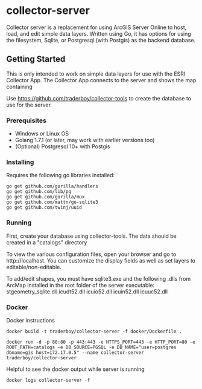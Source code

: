 # collector-server

Collector server is a replacement for using ArcGIS Server Online to host, load, and edit simple data layers.  Written using Go, it has options for using the filesystem, Sqlite, or Postgresql (with Postgis) as the backend database.

## Getting Started
This is only intended to work on simple data layers for use with the ESRI Collector App.  The Collector App connects to the server and shows the map containing 

Use https://github.com/traderboy/collector-tools to create the database to use for the server.

### Prerequisites
* Windows or Linux OS
* Golang 1.7.1 (or later, may work with earlier versions too)
* (Optional) Postgresql 10+ with Postgis

### Installing
Requires the following go libraries installed:
````
go get github.com/gorilla/handlers
go get github.com/lib/pq
go get github.com/gorilla/mux
go get github.com/mattn/go-sqlite3
go get github.com/twinj/uuid
````

### Running
First, create your database using collector-tools.  The data should be created in a "catalogs" directory

To view the various configuration files, open your browser and go to http://localhost.  You can customize the display fields as well as set layers to editable/non-editable.

To add/edit shapes, you must have sqlite3.exe and the following .dlls from ArcMap installed in the root folder of the server executable:
stgeometry_sqlite.dll
icudt52.dll
icuio52.dll
icuin52.dll
icuuc52.dll


### Docker
Docker instructions
````
docker build -t traderboy/collector-server -f docker/Dockerfile .
````

````
docker run -d -p 80:80 -p 443:443 -e HTTPS_PORT=443 -e HTTP_PORT=80 -e ROOT_PATH=catalogs -e DB_SOURCE=PGSQL -e DB_NAME="user=postgres dbname=gis host=172.17.0.5" --name collector-server traderboy/collector-server
````

Helpful to see the docker output while server is running
````
docker logs collector-server -f
````


